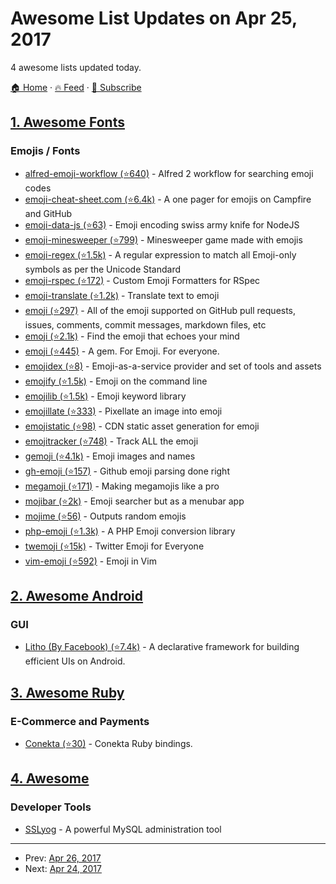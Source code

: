 # Awesome List Updates on Apr 25, 2017

4 awesome lists updated today.

[🏠 Home](/README.md) · [🔥 Feed](https://test.trackawesomelist.com/feed.xml) · [📮 Subscribe](https://trackawesomelist.us17.list-manage.com/subscribe?u=d2f0117aa829c83a63ec63c2f&id=36a103854c)



## [1. Awesome Fonts](/content/brabadu/awesome-fonts/README.md)

### Emojis / Fonts

*   [alfred-emoji-workflow (⭐640)](https://github.com/carlosgaldino/alfred-emoji-workflow) - Alfred 2 workflow for searching emoji codes
*   [emoji-cheat-sheet.com (⭐6.4k)](https://github.com/WebpageFX/emoji-cheat-sheet.com) - A one pager for emojis on Campfire and GitHub
*   [emoji-data-js (⭐63)](https://github.com/mroth/emoji-data-js) - Emoji encoding swiss army knife for NodeJS
*   [emoji-minesweeper (⭐799)](https://github.com/muan/emoji-minesweeper) - Minesweeper game made with emojis
*   [emoji-regex (⭐1.5k)](https://github.com/mathiasbynens/emoji-regex) - A regular expression to match all Emoji-only symbols as per the Unicode Standard
*   [emoji-rspec (⭐172)](https://github.com/cupakromer/emoji-rspec) - Custom Emoji Formatters for RSpec
*   [emoji-translate (⭐1.2k)](https://github.com/notwaldorf/emoji-translate) - Translate text to emoji
*   [emoji (⭐297)](https://github.com/leereilly/emoji) - All of the emoji supported on GitHub pull requests, issues, comments, commit messages, markdown files, etc
*   [emoji (⭐2.1k)](https://github.com/muan/emoji) - Find the emoji that echoes your mind
*   [emoji (⭐445)](https://github.com/wpeterson/emoji) - A gem. For Emoji. For everyone.
*   [emojidex (⭐8)](https://github.com/emojidex/emojidex) - Emoji-as-a-service provider and set of tools and assets
*   [emojify (⭐1.5k)](https://github.com/mrowa44/emojify) - Emoji on the command line
*   [emojilib (⭐1.5k)](https://github.com/muan/emojilib) - Emoji keyword library
*   [emojillate (⭐333)](https://github.com/notwaldorf/emojillate) - Pixellate an image into emoji
*   [emojistatic (⭐98)](https://github.com/mroth/emojistatic) - CDN static asset generation for emoji
*   [emojitracker (⭐748)](https://github.com/mroth/emojitracker) - Track ALL the emoji
*   [gemoji (⭐4.1k)](https://github.com/github/gemoji) - Emoji images and names
*   [gh-emoji (⭐157)](https://github.com/zzarcon/gh-emoji) - Github emoji parsing done right
*   [megamoji (⭐171)](https://github.com/muan/megamoji) - Making megamojis like a pro
*   [mojibar (⭐2k)](https://github.com/muan/mojibar) - Emoji searcher but as a menubar app
*   [mojime (⭐56)](https://github.com/JuanitoFatas/mojime) - Outputs random emojis
*   [php-emoji (⭐1.3k)](https://github.com/iamcal/php-emoji) - A PHP Emoji conversion library
*   [twemoji (⭐15k)](https://github.com/twitter/twemoji) - Twitter Emoji for Everyone
*   [vim-emoji (⭐592)](https://github.com/junegunn/vim-emoji) - Emoji in Vim

## [2. Awesome Android](/content/JStumpp/awesome-android/README.md)

### GUI

*   [Litho (By Facebook) (⭐7.4k)](https://github.com/facebook/litho) - A declarative framework for building efficient UIs on Android.

## [3. Awesome Ruby](/content/markets/awesome-ruby/README.md)

### E-Commerce and Payments

*   [Conekta (⭐30)](https://github.com/conekta/conekta-ruby) - Conekta Ruby bindings.

## [4. Awesome](/content/Awesome-Windows/Awesome/README.md)

### Developer Tools

*   [SSLyog](https://www.webyog.com/) - A powerful MySQL administration tool

---

- Prev: [Apr 26, 2017](/content/2017/04/26/README.md)
- Next: [Apr 24, 2017](/content/2017/04/24/README.md)